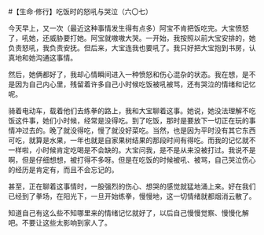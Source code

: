 #【生命⋅修行】吃饭时的怒吼与哭泣（六〇七）

今天早上，又一次（最近这种事情发生得有点多）阿宝不肯把饭吃完。大宝愤怒了，吼她，还威胁要打她。阿宝就嗷嗷大哭。一开始，我按照以前大宝安排的，她负责怒吼，我负责安抚。但后来，大宝连我也要吼了。我只好把大宝抱到书房，认真地和她沟通这事情。

然后，她俩都好了，我却心情瞬间进入一种愤怒和伤心混杂的状态。我在想，是不是因为自己内心里，残留着许多自己小时候吃饭被吼被骂，还有哭泣的情绪和记忆呢。

骑着电动车，载着他们去练拳的路上，我和大宝聊着这事。她说，她没法理解不吃饭这件事，她们小时候，经常是没得吃。到了吃饭，那时是要放下一切正在玩的事情冲过去的。晚了就没得吃，慢了就没好菜吃。当然，也是因为平时没有其它东西可吃，就算是水果，一年也就是自家果树结果的那段时间有得吃。而我的记忆就不一样啦，小时候肯定吃喝是不会缺的。大宝问我，是不是从来没被打过。我说不是啊，但是仔细想想，被打得不多呀。但是在吃饭的时候被吼、被骂，自己哭泣伤心的经历是肯定有，而且不会忘记的。

甚至，正在聊着这事情时，一股强烈的伤心、想哭的感觉就猛地涌上来。好在我们已经到了拳场，在阳光下，一旦开始练拳，慢慢地，这一切情绪就都烟消云散了。

知道自己有这么些不知哪里来的情绪记忆就好了，以后自己慢慢觉察、慢慢化解吧。不要让这些太影响到家人了。
